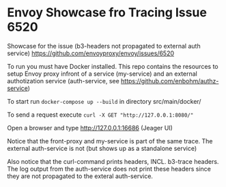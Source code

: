 # Envoy Showcase fro Tracing Issue 6520
Showcase for the issue (b3-headers not propagated to external auth service) https://github.com/envoyproxy/envoy/issues/6520

To run you must have Docker installed. This repo contains the resources to setup Envoy proxy infront of a service (my-service) and 
an external authotization service (auth-service, see https://github.com/enbohm/authz-service)


To start run ```docker-compose up --build``` in directory src/main/docker/

To send a request execute
```curl -X GET "http://127.0.0.1:8080/"```

Open a browser and type http://127.0.0.1:16686 (Jeager UI)

Notice that the front-proxy and my-service is part of the same trace. The external auth-service is not (but shows up as a standalone service)

Also notice that the curl-command prints headers, INCL. b3-trace headers. The log output from the auth-service does not print these
headers since they are not propagated to the exteral auth-service.
